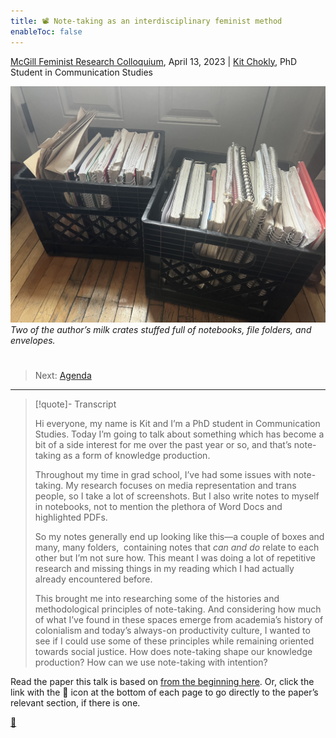 ```yaml
---
title: 📽️ Note-taking as an interdisciplinary feminist method
enableToc: false
---
```


[McGill Feminist Research Colloquium](https://frcmcgill.blogspot.com/p/2023-schedule-and-abstracts.html), April 13, 2023  |   [Kit Chokly](https://kitchokly.com), PhD Student in Communication Studies

![IMG_3345.jpg](IMG_3345.jpg)
*Two of the author’s milk crates stuffed full of notebooks, file folders, and envelopes.* 

# 

 > 
 > Next: [Agenda](pr2%20Agenda.md)

---

 > 
 > \[!quote\]- Transcript
 > 
 > Hi everyone, my name is Kit and I’m a PhD student in Communication Studies. Today I’m going to talk about something which has become a bit of a side interest for me over the past year or so, and that’s note-taking as a form of knowledge production.
 > 
 > Throughout my time in grad school, I’ve had some issues with note-taking. My research focuses on media representation and trans people, so I take a lot of screenshots. But I also write notes to myself in notebooks, not to mention the plethora of Word Docs and highlighted PDFs.
 > 
 > So my notes generally end up looking like this—a couple of boxes and many, many folders,  containing notes that *can and do* relate to each other but I’m not sure how. This meant I was doing a lot of repetitive research and missing things in my reading which I had actually already encountered before.
 > 
 > This brought me into researching some of the histories and methodological principles of note-taking. And considering how much of what I’ve found in these spaces emerge from academia’s history of colonialism and today’s always-on productivity culture, I wanted to see if I could use some of these principles while remaining oriented towards social justice. How does note-taking shape our knowledge production? How can we use note-taking with intention?

Read the paper this talk is based on  [from the beginning here](pa1%20Developing%20a%20feminist%20note-taking%20system.md). Or, click the link with the 📖 icon at the bottom of each page to go directly to the paper’s relevant section, if there is one.

[📖](pa2%20Introduction.md)
